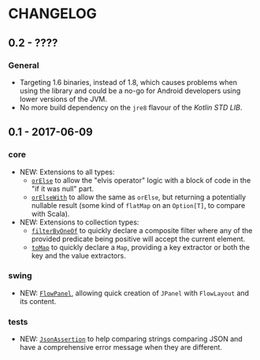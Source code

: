 # CHANGELOG

## 0.2 - ????

### General

* Targeting 1.6 binaries, instead of 1.8, which causes problems when using the library and could be a no-go for Android
  developers using lower versions of the JVM.
* No more build dependency on the `jre8` flavour of the _Kotlin STD LIB_.

## 0.1 - 2017-06-09

### core

* NEW: Extensions to all types:
  * [`orElse`](kotti-core/src/main/kotlin/com/github/adeynack/kotti/AnyExtensions.kt) to allow the "elvis operator"
    logic with a block of code in the "if it was null" part.
  * [`orElseWith`](kotti-core/src/main/kotlin/com/github/adeynack/kotti/AnyExtensions.kt) to allow the same as `orElse`,
    but returning a potentially nullable result (some kind of `flatMap` on an `Option[T]`, to compare with Scala).
* NEW: Extensions to collection types:
  * [`filterByOneOf`](kotti-core/src/main/kotlin/com/github/adeynack/kotti/collections/FilterByOneOf.kt) to quickly
    declare a composite filter where any of the provided predicate being positive will accept the current element. 
  * [`toMap`](kotti-core/src/main/kotlin/com/github/adeynack/kotti/collections/ToMap.kt) to quickly declare a `Map`,
    providing a key extractor or both the key and the value extractors.

### swing

* NEW: [`FlowPanel`](kotti-swing/src/main/kotlin/com/github/adeynack/kotti/swing/FlowPanel.kt), allowing quick creation
  of `JPanel` with `FlowLayout` and its content.
  
### tests

* NEW: [`JsonAssertion`](kotti-tests/src/main/kotlin/com/github/adeynack/kotti/tests/JsonAssertions.kt) to help
  comparing strings comparing JSON and have a comprehensive error message when they are different.

